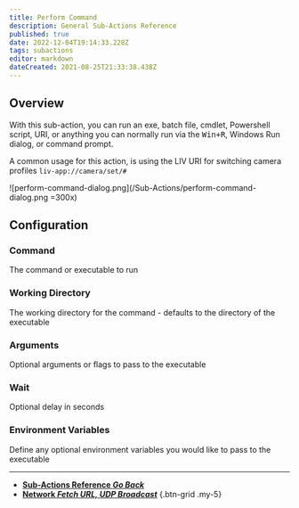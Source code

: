 ```yaml
---
title: Perform Command
description: General Sub-Actions Reference
published: true
date: 2022-12-04T19:14:33.228Z
tags: subactions
editor: markdown
dateCreated: 2021-08-25T21:33:38.438Z
---
```


## Overview

With this sub-action, you can run an exe, batch file, cmdlet, Powershell script, URI, or anything you can normally run via the <kbd>Win+R</kbd>, Windows Run dialog, or command prompt.

A common usage for this action, is using the LIV URI for switching camera profiles `liv-app://camera/set/#`

![perform-command-dialog.png](/Sub-Actions/perform-command-dialog.png =300x)

## Configuration

### Command
The command or executable to run

### Working Directory
The working directory for the command - defaults to the directory of the executable

### Arguments
Optional arguments or flags to pass to the executable

### Wait
Optional delay in seconds

### Environment Variables
Define any optional environment variables you would like to pass to the executable

---

- [<i class="mdi mdi-chevron-left"></i>**Sub-Actions Reference *Go Back***](/en/Sub-Actions)  
- [<i class="mdi mdi-network primary--text"></i>**Network *Fetch URL, UDP Broadcast***](/en/Sub-Actions/Network)
{.btn-grid .my-5}